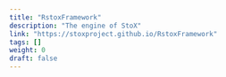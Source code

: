 ```yaml
---
title: "RstoxFramework"
description: "The engine of StoX"
link: "https://stoxproject.github.io/RstoxFramework"
tags: []
weight: 0
draft: false
---
```

